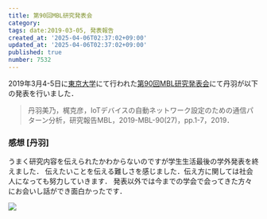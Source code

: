 ```yaml
---
title: 第90回MBL研究発表会
category:
tags: date:2019-03-05, 発表報告
created_at: '2025-04-06T02:37:02+09:00'
updated_at: '2025-04-06T02:37:02+09:00'
published: true
number: 7532
---
```




2019年3月4-5日に<span style="color: red;">[東京大学](https://www.u-tokyo.ac.jp/ja/index.html)</span>にて行われた<span style="color: red;">[第90回MBL研究発表会](https://mbl.ipsj.or.jp/program/2018/90th_presentation.html)</span>にて丹羽が以下の発表を行いました．

> 丹羽美乃，梶克彦，IoTデバイスの自動ネットワーク設定のための通信パターン分析，研究報告MBL，2019-MBL-90(27)，pp.1-7，2019．

### 感想 [丹羽]
うまく研究内容を伝えられたかわからないのですが学生生活最後の学外発表を終えました．
伝えたいことを伝える難しさを感じました．伝え方に関しては社会人になっても努力していきます．
発表以外では今までの学会で会ってきた方々にお会いし話ができ面白かったです．

<img src="https://img.esa.io/uploads/production/attachments/13979/2025/04/06/148142/b34a8488-129a-4035-9c05-4d577702cc1e.webp"  />

